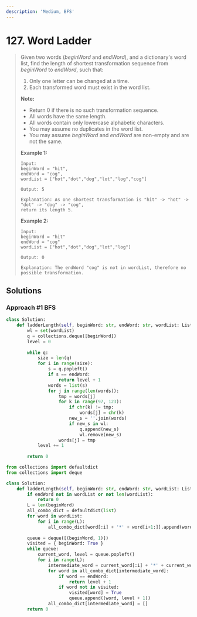 ```yaml
---
description: 'Medium, BFS'
---
```


# 127. Word Ladder

> Given two words \(_beginWord_ and _endWord_\), and a dictionary's word list, find the length of shortest transformation sequence from _beginWord_ to _endWord_, such that:
>
> 1. Only one letter can be changed at a time.
> 2. Each transformed word must exist in the word list.
>
> **Note:**
>
> * Return 0 if there is no such transformation sequence.
> * All words have the same length.
> * All words contain only lowercase alphabetic characters.
> * You may assume no duplicates in the word list.
> * You may assume _beginWord_ and _endWord_ are non-empty and are not the same.
>
> **Example 1:**
>
> ```text
> Input:
> beginWord = "hit",
> endWord = "cog",
> wordList = ["hot","dot","dog","lot","log","cog"]
>
> Output: 5
>
> Explanation: As one shortest transformation is "hit" -> "hot" -> "dot" -> "dog" -> "cog",
> return its length 5.
> ```
>
> **Example 2:**
>
> ```text
> Input:
> beginWord = "hit"
> endWord = "cog"
> wordList = ["hot","dot","dog","lot","log"]
>
> Output: 0
>
> Explanation: The endWord "cog" is not in wordList, therefore no possible transformation.
> ```

## Solutions

### Approach \#1 BFS

```python
class Solution:
    def ladderLength(self, beginWord: str, endWord: str, wordList: List[str]) -> int:
        wl = set(wordList)
        q = collections.deque([beginWord])
        level = 0
        
        while q:
            size = len(q)
            for i in range(size):
                s = q.popleft()
                if s == endWord:
                    return level + 1
                words = list(s)
                for j in range(len(words)):
                    tmp = words[j]
                    for k in range(97, 123):
                        if chr(k) != tmp:
                            words[j] = chr(k)
                        new_s = ''.join(words)
                        if new_s in wl:
                            q.append(new_s)
                            wl.remove(new_s)
                    words[j] = tmp
            level += 1
            
        return 0
```

```python
from collections import defaultdict
from collections import deque

class Solution:
    def ladderLength(self, beginWord: str, endWord: str, wordList: List[str]) -> int:
        if endWord not in wordList or not len(wordList):
            return 0
        L = len(beginWord)
        all_combo_dict = defaultdict(list)
        for word in wordList:
            for i in range(L):
                all_combo_dict[word[:i] + '*' + word[i+1:]].append(word)
        
        queue = deque([(beginWord, 1)])
        visited = { beginWord: True }
        while queue:
            current_word, level = queue.popleft()
            for i in range(L):
                intermediate_word = current_word[:i] + '*' + current_word[i+1:]
                for word in all_combo_dict[intermediate_word]:
                    if word == endWord:
                        return level + 1
                    if word not in visited:
                        visited[word] = True
                        queue.append((word, level + 1))
                all_combo_dict[intermediate_word] = []
        return 0
```


